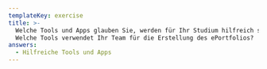 ```yaml
---
templateKey: exercise
title: >-
  Welche Tools und Apps glauben Sie, werden für Ihr Studium hilfreich sein?
  Welche Tools verwendet Ihr Team für die Erstellung des ePortfolios?
answers:
  - Hilfreiche Tools und Apps
---
```


